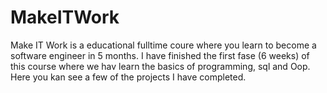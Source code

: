 # MakeITWork

Make IT Work is a educational fulltime coure where you learn to become a software engineer in 5 months.
I have finished the first fase (6 weeks) of this course where we hav learn the basics of programming, sql and Oop.
Here you kan see a few of the projects I have completed.
